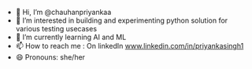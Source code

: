 - 👋 Hi, I’m @chauhanpriyankaa
- 👀 I’m interested in building and experimenting python solution for various testing usecases
- 🌱 I’m currently learning AI and ML
- 📫 How to reach me : On linkedIn www.linkedin.com/in/priyankasingh1
- 😄 Pronouns: she/her


<!---
chauhanpriyankaa/chauhanpriyankaa is a ✨ special ✨ repository because its `README.md` (this file) appears on your GitHub profile.
You can click the Preview link to take a look at your changes.
--->
